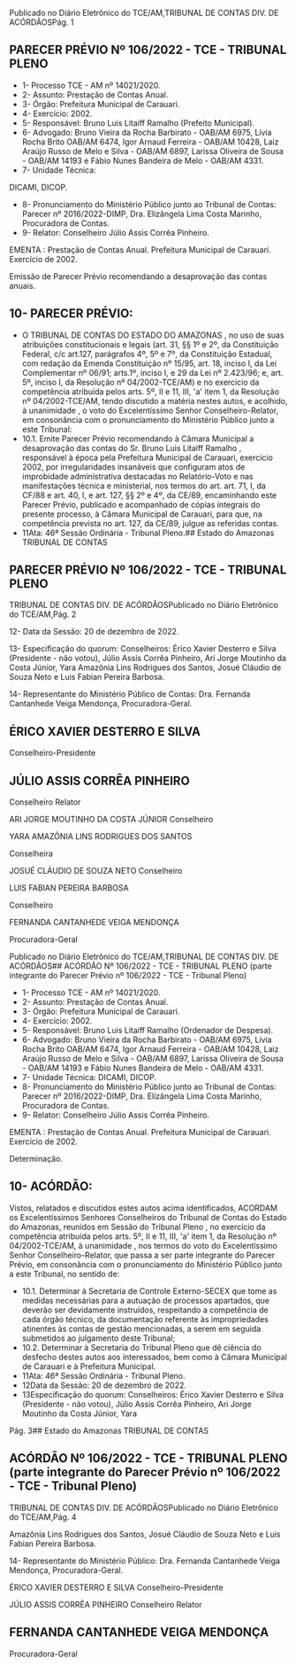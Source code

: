 Publicado  no  Diário  Eletrônico do TCE/AM,TRIBUNAL DE CONTAS DIV. DE ACÓRDÃOSPág. 1

## PARECER PRÉVIO Nº 106/2022 - TCE - TRIBUNAL PLENO

- 1- Processo TCE - AM nº 14021/2020.
- 2- Assunto: Prestação de Contas Anual.
- 3- Órgão: Prefeitura Municipal de Carauari.
- 4- Exercício: 2002.
- 5- Responsável: Bruno Luis Litaiff Ramalho (Prefeito Municipal).
- 6- Advogado: Bruno  Vieira  da  Rocha  Barbirato  -  OAB/AM  6975,  Lívia  Rocha  Brito  OAB/AM 6474, Igor Arnaud Ferreira - OAB/AM 10428, Laiz Araújo Russo de Melo e Silva  -  OAB/AM  6897,  Larissa  Oliveira  de  Sousa  -  OAB/AM  14193  e  Fábio  Nunes Bandeira de Melo - OAB/AM 4331.
- 7- Unidade Técnica:

DICAMI, DICOP.

- 8- Pronunciamento  do  Ministério  Público  junto  ao  Tribunal  de  Contas: Parecer  nº 2016/2022-DIMP, Dra. Elizângela Lima Costa Marinho, Procuradora de Contas.
- 9- Relator: Conselheiro Júlio Assis Corrêa Pinheiro.

EMENTA :  Prestação  de  Contas  Anual.    Prefeitura Municipal de Carauari.  Exercício de 2002.

Emissão de Parecer Prévio recomendando a desaprovação das contas anuais.

## 10-  PARECER PRÉVIO:

- O  TRIBUNAL  DE  CONTAS  DO  ESTADO  DO  AMAZONAS ,  no  uso  de  suas atribuições  constitucionais  e  legais  (art.  31,  §§  1º  e  2º,  da  Constituição  Federal,  c/c art.127,  parágrafos  4º,  5º  e  7º,  da  Constituição  Estadual,  com  redação  da  Emenda Constituição nº 15/95, art. 18, inciso I, da Lei Complementar nº 06/91; arts.1º, inciso I, e 29  da  Lei  nº  2.423/96;  e,  art.  5º,  inciso  I,  da  Resolução  nº  04/2002-TCE/AM)  e  no exercício da competência atribuída pelos arts. 5º, II e 11, III, 'a' item 1, da Resolução nº 04/2002-TCE/AM, tendo discutido a matéria nestes autos, e acolhido, à unanimidade , o voto do Excelentíssimo Senhor Conselheiro-Relator, em consonância com o pronunciamento do Ministério Público junto a este Tribunal:
- 10.1. Emite Parecer Prévio recomendando à Câmara Municipal a desaprovação das contas do Sr. Bruno Luis Litaiff Ramalho , responsável à época pela Prefeitura Municipal de Carauari, exercício 2002, por irregularidades insanáveis que configuram atos de improbidade administrativa destacadas no Relatório-Voto e nas manifestações  técnica  e  ministerial,  nos  termos  do  art.  art.  71,  I,  da CF/88 e art. 40, I, e art. 127, §§ 2º e 4º, da CE/89, encaminhando este Parecer  Prévio,  publicado  e  acompanhado  de  cópias  integrais  do presente  processo,  à  Câmara  Municipal  de  Carauari,  para  que,  na competência prevista no art. 127, da CE/89, julgue as referidas contas.
- 11Ata: 46ª Sessão Ordinária - Tribunal Pleno.## Estado do Amazonas TRIBUNAL DE CONTAS

## PARECER PRÉVIO Nº 106/2022 - TCE - TRIBUNAL PLENO

TRIBUNAL DE CONTAS DIV. DE ACÓRDÃOSPublicado  no  Diário  Eletrônico do TCE/AM,Pág. 2

12- Data da Sessão: 20 de dezembro de 2022.

13- Especificação do quorum: Conselheiros: Érico Xavier Desterro e Silva (Presidente -  não  votou),  Júlio  Assis  Corrêa  Pinheiro,  Ari  Jorge  Moutinho  da  Costa  Júnior,  Yara Amazônia  Lins  Rodrigues  dos  Santos,  Josué  Cláudio  de  Souza  Neto  e  Luis  Fabian Pereira Barbosa.

14-  Representante do Ministério Público de Contas: Dra. Fernanda Cantanhede Veiga Mendonça, Procuradora-Geral.

## ÉRICO XAVIER DESTERRO E SILVA

Conselheiro-Presidente

## JÚLIO ASSIS CORRÊA PINHEIRO

Conselheiro Relator

ARI JORGE MOUTINHO DA COSTA JÚNIOR Conselheiro

YARA AMAZÔNIA LINS RODRIGUES DOS SANTOS

Conselheira

JOSUÉ CLÁUDIO DE SOUZA NETO Conselheiro

LUIS FABIAN PEREIRA BARBOSA

Conselheiro

FERNANDA CANTANHEDE VEIGA MENDONÇA

Procuradora-Geral

Publicado  no  Diário  Eletrônico do TCE/AM,TRIBUNAL DE CONTAS DIV. DE ACÓRDÃOS## ACÓRDÃO Nº 106/2022 - TCE - TRIBUNAL PLENO (parte integrante do Parecer Prévio nº 106/2022 - TCE - Tribunal Pleno)

- 1- Processo TCE - AM nº 14021/2020.
- 2- Assunto: Prestação de Contas Anual.
- 3- Órgão: Prefeitura Municipal de Carauari.
- 4- Exercício: 2002.
- 5- Responsável: Bruno Luis Litaiff Ramalho (Ordenador de Despesa).
- 6- Advogado: Bruno  Vieira  da  Rocha  Barbirato  -  OAB/AM  6975,  Lívia  Rocha  Brito  OAB/AM 6474, Igor Arnaud Ferreira - OAB/AM 10428, Laiz Araújo Russo de Melo e Silva  -  OAB/AM  6897,  Larissa  Oliveira  de  Sousa  -  OAB/AM  14193  e  Fábio  Nunes Bandeira de Melo - OAB/AM 4331.
- 7- Unidade Técnica: DICAMI, DICOP.
- 8- Pronunciamento  do  Ministério  Público  junto  ao  Tribunal  de  Contas: Parecer  nº 2016/2022-DIMP, Dra. Elizângela Lima Costa Marinho, Procuradora de Contas.
- 9- Relator: Conselheiro Júlio Assis Corrêa Pinheiro.

EMENTA :  Prestação  de  Contas  Anual.    Prefeitura Municipal de Carauari. Exercício de 2002.

Determinação.

## 10-  ACÓRDÃO:

Vistos, relatados e discutidos estes autos acima identificados, ACORDAM os Excelentíssimos Senhores Conselheiros do Tribunal de Contas do Estado do Amazonas, reunidos em Sessão do Tribunal Pleno , no exercício da competência atribuída pelos arts. 5º, II e 11, III, 'a' item 1, da Resolução nº 04/2002-TCE/AM, à unanimidade , nos termos do voto do Excelentíssimo Senhor Conselheiro-Relator, que passa a ser parte integrante do Parecer Prévio, em consonância com o pronunciamento do Ministério Público junto a este Tribunal, no sentido de:

- 10.1. Determinar à  Secretaria  de  Controle  Externo-SECEX  que  tome  as medidas necessárias para a autuação de processos apartados, que deverão  ser  devidamente  instruídos,  respeitando  a  competência  de cada  órgão  técnico,  da  documentação  referente  às  impropriedades atinentes  às  contas  de  gestão  mencionadas,  a  serem  em  seguida submetidos ao julgamento deste Tribunal;
- 10.2. Determinar à Secretaria do  Tribunal Pleno  que  dê  ciência do desfecho  destes  autos  aos  interessados,  bem  como  à  Câmara Municipal de Carauari e à Prefeitura Municipal.
- 11Ata: 46ª Sessão Ordinária - Tribunal Pleno.
- 12Data da Sessão: 20 de dezembro de 2022.
- 13Especificação do quorum: Conselheiros: Érico Xavier Desterro e Silva (Presidente -  não  votou),  Júlio  Assis  Corrêa  Pinheiro,  Ari  Jorge  Moutinho  da  Costa  Júnior,  Yara

Pág. 3## Estado do Amazonas TRIBUNAL DE CONTAS

## ACÓRDÃO Nº 106/2022 - TCE - TRIBUNAL PLENO (parte integrante do Parecer Prévio nº 106/2022 - TCE - Tribunal Pleno)

TRIBUNAL DE CONTAS DIV. DE ACÓRDÃOSPublicado  no  Diário  Eletrônico do TCE/AM,Pág. 4

Amazônia  Lins  Rodrigues  dos  Santos,  Josué  Cláudio  de  Souza  Neto  e  Luis  Fabian Pereira Barbosa.

14-  Representante do Ministério Público: Dra. Fernanda Cantanhede Veiga Mendonça, Procuradora-Geral.

ÉRICO XAVIER DESTERRO E SILVA Conselheiro-Presidente

JÚLIO ASSIS CORRÊA PINHEIRO Conselheiro Relator

## FERNANDA CANTANHEDE VEIGA MENDONÇA

Procuradora-Geral